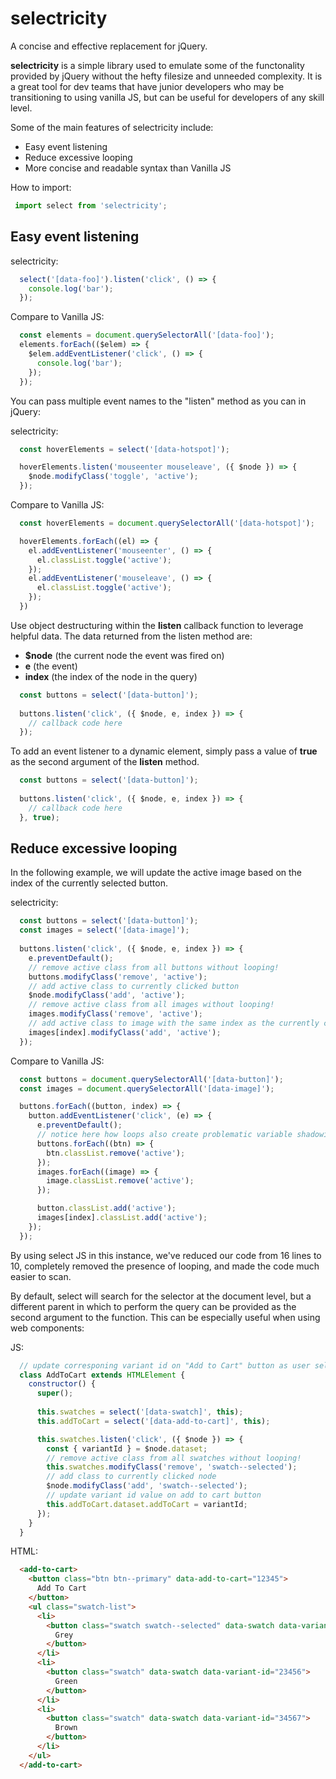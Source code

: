 # selectricity
A concise and effective replacement for jQuery.

**selectricity** is a simple library used to emulate some of the functonality provided by jQuery without the hefty filesize and unneeded complexity. It is a great tool for dev teams that have junior developers who may be transitioning to using vanilla JS, but can be useful for developers of any skill level.

Some of the main features of selectricity include:

- Easy event listening
- Reduce excessive looping
- More concise and readable syntax than Vanilla JS

How to import:

```js
 import select from 'selectricity';
```

## Easy event listening

selectricity:
```js
  select('[data-foo]').listen('click', () => {
    console.log('bar');
  });
```

Compare to Vanilla JS:
```js
  const elements = document.querySelectorAll('[data-foo]');
  elements.forEach(($elem) => {
    $elem.addEventListener('click', () => {
      console.log('bar');
    });
  });
```

You can pass multiple event names to the "listen" method as you can in jQuery:

selectricity:
```js
  const hoverElements = select('[data-hotspot]');

  hoverElements.listen('mouseenter mouseleave', ({ $node }) => {
    $node.modifyClass('toggle', 'active');
  });
```

Compare to Vanilla JS:
```js
  const hoverElements = document.querySelectorAll('[data-hotspot]');

  hoverElements.forEach((el) => {
    el.addEventListener('mouseenter', () => {
      el.classList.toggle('active');
    });
    el.addEventListener('mouseleave', () => {
      el.classList.toggle('active');
    });
  })
```

Use object destructuring within the **listen** callback function to leverage helpful data. The data returned from the listen method are:
- **$node** (the current node the event was fired on)
- **e** (the event)
- **index** (the index of the node in the query)

```js
  const buttons = select('[data-button]');
  
  buttons.listen('click', ({ $node, e, index }) => {
    // callback code here
  });
```

To add an event listener to a dynamic element, simply pass a value of **true** as the second argument of the **listen** method.

```js
  const buttons = select('[data-button]');
  
  buttons.listen('click', ({ $node, e, index }) => {
    // callback code here
  }, true);
```

## Reduce excessive looping

In the following example, we will update the active image based on the index of the currently selected button.

selectricity:
```js
  const buttons = select('[data-button]');
  const images = select('[data-image]');
  
  buttons.listen('click', ({ $node, e, index }) => {
    e.preventDefault();
    // remove active class from all buttons without looping!
    buttons.modifyClass('remove', 'active');
    // add active class to currently clicked button
    $node.modifyClass('add', 'active');
    // remove active class from all images without looping!
    images.modifyClass('remove', 'active');
    // add active class to image with the same index as the currently clicked button
    images[index].modifyClass('add', 'active');
  });
```

Compare to Vanilla JS:
```js
  const buttons = document.querySelectorAll('[data-button]');
  const images = document.querySelectorAll('[data-image]');

  buttons.forEach((button, index) => {
    button.addEventListener('click', (e) => {
      e.preventDefault();
      // notice here how loops also create problematic variable shadowing which require awkward variable names in the loop to avoid duplication of variable names in parent scopes.
      buttons.forEach((btn) => {
        btn.classList.remove('active');
      });
      images.forEach((image) => {
        image.classList.remove('active');
      });

      button.classList.add('active');
      images[index].classList.add('active');
    });
  });
```

By using select JS in this instance, we've reduced our code from 16 lines to 10, completely removed the presence of looping, and made the code much easier to scan.

By default, select will search for the selector at the document level, but a different parent in which to perform the query can be provided as the second argument to the function. This can be especially useful when using web components:

JS:

```js
  // update corresponing variant id on "Add to Cart" button as user selects different swatches.
  class AddToCart extends HTMLElement {
    constructor() {
      super();
      
      this.swatches = select('[data-swatch]', this);
      this.addToCart = select('[data-add-to-cart]', this);

      this.swatches.listen('click', ({ $node }) => {
        const { variantId } = $node.dataset;
        // remove active class from all swatches without looping!
        this.swatches.modifyClass('remove', 'swatch--selected');
        // add class to currently clicked node
        $node.modifyClass('add', 'swatch--selected');
        // update variant id value on add to cart button
        this.addToCart.dataset.addToCart = variantId;
      });
    }
  }
```

HTML:

```html
  <add-to-cart>
    <button class="btn btn--primary" data-add-to-cart="12345">
      Add To Cart
    </button>
    <ul class="swatch-list">
      <li>
        <button class="swatch swatch--selected" data-swatch data-variant-id="12345">
          Grey
        </button>
      </li>
      <li>
        <button class="swatch" data-swatch data-variant-id="23456">
          Green
        </button>
      </li>
      <li>
        <button class="swatch" data-swatch data-variant-id="34567">
          Brown
        </button>
      </li>
    </ul>
  </add-to-cart>
```
